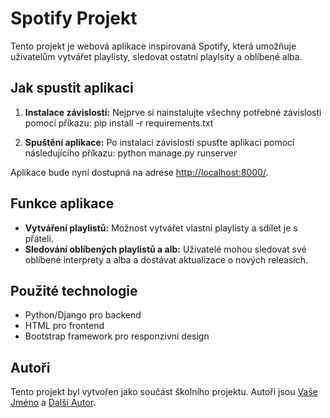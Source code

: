 # Spotify Projekt

Tento projekt je webová aplikace inspirovaná Spotify, která umožňuje uživatelům vytvářet playlisty, sledovat ostatní playlsity a oblíbené alba.

## Jak spustit aplikaci

1. **Instalace závislostí:**
   Nejprve si nainstalujte všechny potřebné závislosti pomocí příkazu:
   pip install -r requirements.txt
  

3. **Spuštění aplikace:**
Po instalaci závislostí spusťte aplikaci pomocí následujícího příkazu:
python manage.py runserver


Aplikace bude nyní dostupná na adrese [http://localhost:8000/](http://localhost:8000/).

## Funkce aplikace

- **Vytváření playlistů:** Možnost vytvářet vlastní playlisty a sdílet je s přáteli.
- **Sledování oblíbených playlistů a alb:** Uživatelé mohou sledovat své oblíbené interprety a alba a dostávat aktualizace o nových releasích.

## Použité technologie

- Python/Django pro backend
- HTML pro frontend
- Bootstrap framework pro responzivní design

## Autoři

Tento projekt byl vytvořen jako součást školního projektu. Autoři jsou [Vaše Jméno](odkaz-na-profil) a [Další Autor](odkaz-na-profil).
